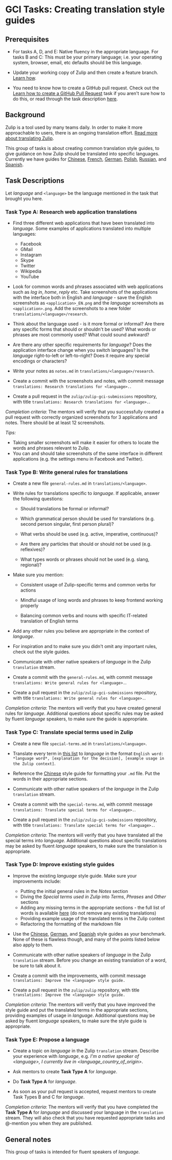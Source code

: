 # GCI Tasks: Creating translation style guides

## Prerequisites

* For tasks A, D, and E: Native fluency in the appropriate language. For
  tasks B and C: This must be your primary language; i.e. your operating
  system, browser, email, etc defaults should be this language.

* Update your working copy of Zulip and then create a feature branch. [Learn
  how](../../before-every-task.md).

* You need to know how to create a GitHub pull request. Check out the
  [Learn how to create a GitHub Pull Request](https://codein.withgoogle.com/tasks/6541581402243072/)
  task if you aren't sure how to do this, or read through the task description
  [here](submit-a-pull-request.md).

## Background

Zulip is a tool used by many teams daily. In order to make it more approachable
to users, there is an ongoing translation effort. [Read more about translating
Zulip](https://zulip.readthedocs.io/en/latest/translating.html).

This group of tasks is about creating common translation style guides, to give
guidance on how Zulip should be translated into specific languages. Currently
we have guides for [Chinese](
https://zulip.readthedocs.io/en/latest/chinese.html), [French](
https://zulip.readthedocs.io/en/latest/french.html), [German](
https://zulip.readthedocs.io/en/latest/german.html), [Polish](
https://zulip.readthedocs.io/en/latest/polish.html), [Russian](
https://zulip.readthedocs.io/en/latest/russian.html), and [Spanish](
https://zulip.readthedocs.io/en/latest/spanish.html).

## Task Descriptions

Let *language* and `<language>` be the language mentioned in the task that
brought you here.

### Task Type A: Research web application translations

* Find three different web applications that have been translated into
*language*. Some examples of applications translated into multiple languages:
  * Facebook
  * GMail
  * Instagram
  * Skype
  * Twitter
  * Wikipedia
  * YouTube

* Look for common words and phrases associated with web applications such as
*log in*, *home*, *reply* etc. Take screenshots of the applications with the
interface both in English and *language* - save the English screenshots as
`<application>_EN.png` and the *language* screenshots as `<application>.png`.
Add the screenshots to a new folder `translations/<language>/research`.

* Think about the language used - is it more formal or informal? Are there any
specific forms that should or shouldn't be used? What words or phrases are most
commonly used? What could sound awkward?

* Are there any other specific requirements for *language*? Does the
application interface change when you switch languages? Is the *language*
right-to-left or left-to-right? Does it require any special encodings or
characters?

* Write your notes as `notes.md` in `translations/<language>/research`.

* Create a commit with the screenshots and notes, with commit message
`translations: Research translations for <language>.`.

* Create a pull request in the `zulip/zulip-gci-submissions` repository, with title
`translations: Research translations for <language>.`.

*Completion criteria*: The mentors will verify that you successfully created a
pull request with correctly organized screenshots for 3 applications and notes.
There should be at least 12 screenshots.

*Tips:*
* Taking smaller screenshots will make it easier for others to locate the
words and phrases relevant to Zulip.
* You can and should take screenshots of the same interface in different applications
(e.g. the settings menu in Facebook and Twitter).

### Task Type B: Write general rules for translations

* Create a new file `general-rules.md` in `translations/<language>`.

* Write rules for translations specific to *language*. If applicable, answer
the following questions:

  * Should translations be formal or informal?

  * Which grammatical person should be used for translations (e.g. second person
    singular, first person plural)?

  * What verbs should be used (e.g. active, imperative, continuous)?

  * Are there any particles that should or should not be used (e.g. reflexives)?

  * What types words or phrases should not be used (e.g. slang, regional)?

* Make sure you mention:

  * Consistent usage of Zulip-specific terms and common verbs for actions

  * Mindful usage of long words and phrases to keep frontend working properly

  * Balancing common verbs and nouns with specific IT-related translation of
  English terms

* Add any other rules you believe are appropriate in the context of *language*.

* For inspiration and to make sure you didn't omit any important rules,
check out the style guides.

* Communicate with other native speakers of *language* in the Zulip
`translation` stream.

* Create a commit with the `general-rules.md`, with commit message  `translations:
Write general rules for <language>.`.

* Create a pull request in the `zulip/zulip-gci-submissions` repository, with title
`translations: Write general rules for <language>.`.

*Completion criteria*: The mentors will verify that you have created general
rules for *language*. Additional questions about specific rules may be asked by
fluent *language* speakers, to make sure the guide is appropriate.

### Task Type C: Translate special terms used in Zulip

* Create a new file `special-terms.md` in `translations/<language>`.

* Translate every term in [this list](translation-terms.md) to *language* in
the format `English word: *language word*, [explanation for the
decision], [example usage in the Zulip context]`.

* Reference the [Chinese](https://zulip.readthedocs.io/en/latest/chinese.html)
style guide for formatting your `.md` file. Put the words in their appropriate
sections.

* Communicate with other native speakers of the *language* in the Zulip
`translation` stream.

* Create a commit with the `special-terms.md`, with commit message  `translations:
Translate special terms for <language>.`.

* Create a pull request in the `zulip/zulip-gci-submissions` repository, with title
`translations: Translate special terms for <language>.`.

*Completion criteria*: The mentors will verify that you have translated all the
special terms into *language*. Additional questions about specific translations
may be asked by fluent *language* speakers, to make sure the translation is
appropriate.

### Task Type D: Improve existing style guides

* Improve the existing *language* style guide. Make sure your improvements include:

  * Putting the initial general rules in the *Notes* section
  * Diving the *Special terms used in Zulip* into *Terms*, *Phrases* and *Other*
  sections
  * Adding any missing terms in the appropriate sections - the full list of words
  is available [here](translation-terms.md) (do not remove any existing
  translations)
  * Providing example usage of the translated terms in the Zulip context
  * Refactoring the formatting of the markdown file

* Use the [Chinese](
https://zulip.readthedocs.io/en/latest/chinese.html), [German](
https://zulip.readthedocs.io/en/latest/german.html), and [Spanish](
https://zulip.readthedocs.io/en/latest/spanish.html) style guides as
your benchmark. None of these is flawless though, and many of the
points listed below also apply to them.

* Communicate with other native speakers of *language* in the Zulip
`translation` stream. Before you change an existing translation of a word, be
sure to talk about it.

* Create a commit with the improvements, with commit message `translations:
Improve the <language> style guide.`

* Create a pull request in the `zulip/zulip` repository, with title `translations:
 Improve the <language> style guide.`

*Completion criteria*: The mentors will verify that you have improved the style
guide and put the translated terms in the appropriate sections, providing
examples of usage in *language*. Additional questions may be asked by fluent
*language* speakers, to make sure the style guide is appropriate.

### Task Type E: Propose a language

* Create a topic on *language* in the Zulip `translation` stream. Describe
your experience with *language*, e.g. *I'm a native speaker of \<language\>,
I currently live in \<language_country_of_origin\>*.

* Ask mentors to create **Task Type A** for *language*.

* Do **Task Type A** for *language*.

* As soon as your pull request is accepted, request mentors to create Task Types
B and C for *language*.

*Completion criteria*: The mentors will verify that you have completed the
**Task Type A** for *language* and discussed your language in the `translation`
stream. They will also check that you have requested appropriate tasks and
@-mention you when they are published.

## General notes

This group of tasks is intended for fluent speakers of *language*.
